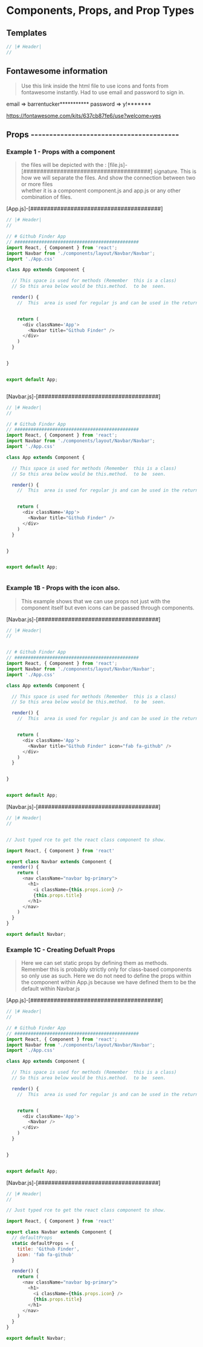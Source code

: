 # Components, Props, and Prop Types

## Templates
``` js
// |# Header|
// 


```

## Fontawesome information
> Use this link inside the html file  to use icons and fonts 
> from fontawesome instantly. Had to use email and password to sign in. 

email => barrentucker***********
password => y!*******

https://fontawesome.com/kits/637cb87fe6/use?welcome=yes

<script src="https://kit.fontawesome.com/637cb87fe6.js" crossorigin="anonymous"></script>


## Props ----------------------------------------

### Example 1 - Props with  a component
> the files will be  depicted  with  the :
[file.js]-[######################################]
> signature. This is  how we will  separate the files. 
> And show the connection between two or more files  
> whether it is a component component.js and app.js or any other
> combination of files. 



[App.js]-[#######################################]
``` js
// |# Header|
// 

// # Github Finder App
// ##############################################
import React, { Component } from 'react';
import Navbar from './components/layout/Navbar/Navbar';
import './App.css'

class App extends Component {

  // This space is used for methods (Remember  this is a class)
  // So this area below would be this.method.  to be  seen. 

  render() {
    //  This  area is used for regular js and can be used in the return via {}.


    return (
      <div className='App'>
        <Navbar title="Github Finder" />
      </div>
    )
  }


}


export default App;



```

[Navbar.js]-[####################################]
``` js
// |# Header|
// 

// # Github Finder App
// ##############################################
import React, { Component } from 'react';
import Navbar from './components/layout/Navbar/Navbar';
import './App.css'

class App extends Component {

  // This space is used for methods (Remember  this is a class)
  // So this area below would be this.method.  to be  seen. 

  render() {
    //  This  area is used for regular js and can be used in the return via {}.


    return (
      <div className='App'>
        <Navbar title="Github Finder" />
      </div>
    )
  }


}


export default App;



```

### Example 1B - Props with the icon also. 
> This example shows that we can  use props not just with the component 
> itself but even icons can be passed through components. 


[Navbar.js]-[####################################]
``` js
// |# Header|
// 


// # Github Finder App
// ##############################################
import React, { Component } from 'react';
import Navbar from './components/layout/Navbar/Navbar';
import './App.css'

class App extends Component {

  // This space is used for methods (Remember  this is a class)
  // So this area below would be this.method.  to be  seen. 

  render() {
    //  This  area is used for regular js and can be used in the return via {}.


    return (
      <div className='App'>
        <Navbar title="Github Finder" icon="fab fa-github" />
      </div>
    )
  }


}


export default App;


```

[Navbar.js]-[####################################]
``` js
// |# Header|
// 


// Just typed rce to get the react class component to show. 

import React, { Component } from 'react'

export class Navbar extends Component {
  render() {
    return (
      <nav className="navbar bg-primary">
        <h1>
          <i className={this.props.icon} />
          {this.props.title}
        </h1>
      </nav>
    )
  }
}

export default Navbar;


```

### Example 1C - Creating Defualt Props
> Here we can set static props by defining them as methods. Remember this is 
> probably strictly only for class-based components so only use as such. 
> Here we do not need to define the props within the component within App.js 
> because we have defined them to be the default within Navbar.js

[App.js]-[#######################################]
``` js
// |# Header|
// 

// # Github Finder App
// ##############################################
import React, { Component } from 'react';
import Navbar from './components/layout/Navbar/Navbar';
import './App.css'

class App extends Component {

  // This space is used for methods (Remember  this is a class)
  // So this area below would be this.method.  to be  seen. 

  render() {
    //  This  area is used for regular js and can be used in the return via {}.


    return (
      <div className='App'>
        <Navbar />
      </div>
    )
  }


}


export default App;


```

[Navbar.js]-[####################################]
``` js
// |# Header|
// 

// Just typed rce to get the react class component to show. 

import React, { Component } from 'react'

export class Navbar extends Component {
  // defaultProps
  static defaultProps = {
    title: 'Github Finder',
    icon: 'fab fa-github'
  }

  render() {
    return (
      <nav className="navbar bg-primary">
        <h1>
          <i className={this.props.icon} />
          {this.props.title}
        </h1>
      </nav>
    )
  }
}

export default Navbar;


```


